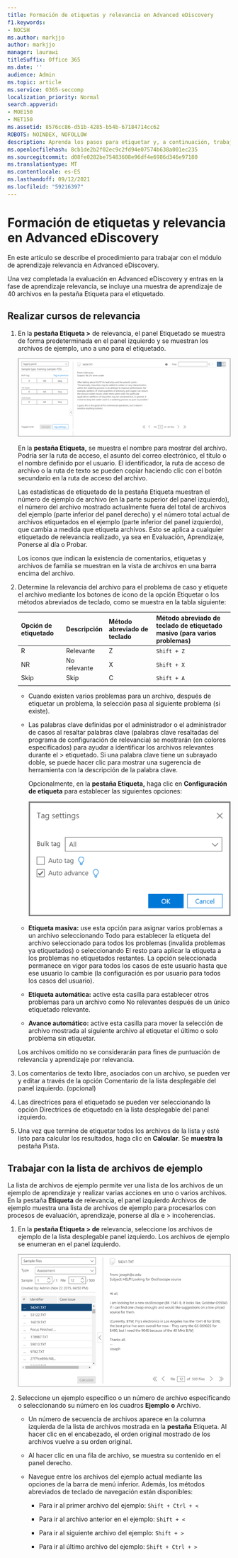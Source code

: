 ```yaml
---
title: Formación de etiquetas y relevancia en Advanced eDiscovery
f1.keywords:
- NOCSH
ms.author: markjjo
author: markjjo
manager: laurawi
titleSuffix: Office 365
ms.date: ''
audience: Admin
ms.topic: article
ms.service: O365-seccomp
localization_priority: Normal
search.appverid:
- MOE150
- MET150
ms.assetid: 8576cc86-d51b-4285-b54b-67184714cc62
ROBOTS: NOINDEX, NOFOLLOW
description: Aprenda los pasos para etiquetar y, a continuación, trabajar con una muestra de aprendizaje de 40 archivos durante la fase de aprendizaje de relevancia de Advanced eDiscovery.
ms.openlocfilehash: 8cb1de2b2f02ec9c2fd94e07574b638a001ec235
ms.sourcegitcommit: d08fe0282be75483608e96df4e6986d346e97180
ms.translationtype: MT
ms.contentlocale: es-ES
ms.lasthandoff: 09/12/2021
ms.locfileid: "59216397"
---
```

# <a name="tagging-and-relevance-training-in-advanced-ediscovery"></a>Formación de etiquetas y relevancia en Advanced eDiscovery
  
En este artículo se describe el procedimiento para trabajar con el módulo de aprendizaje relevancia en Advanced eDiscovery.
  
Una vez completada la evaluación en Advanced eDiscovery y entras en la fase de aprendizaje relevancia, se incluye una muestra de aprendizaje de 40 archivos en la pestaña Etiqueta para el etiquetado.
  
## <a name="performing-relevance-training"></a>Realizar cursos de relevancia

1. En la **pestaña Etiqueta \>** de relevancia, el panel Etiquetado se muestra de forma predeterminada en el panel izquierdo y se muestran los archivos de ejemplo, uno a uno para el etiquetado.

    ![Panel Etiqueta de relevancia.](../media/0cf19ab4-b427-4a7f-8749-0f4ed9afaf58.png)
  
    En la **pestaña Etiqueta,** se muestra el nombre para mostrar del archivo. Podría ser la ruta de acceso, el asunto del correo electrónico, el título o el nombre definido por el usuario. El identificador, la ruta de acceso de archivo o la ruta de texto se pueden copiar haciendo clic con el botón secundario en la ruta de acceso del archivo.

    Las  estadísticas de etiquetado de la pestaña Etiqueta muestran el número de ejemplo de archivo (en la parte superior del panel izquierdo), el número del archivo mostrado actualmente fuera del total de archivos del ejemplo (parte inferior del panel derecho) y el número total actual de archivos etiquetados en el ejemplo (parte inferior del panel izquierdo), que cambia a medida que etiqueta archivos. Esto se aplica a cualquier etiquetado de relevancia realizado, ya sea en Evaluación, Aprendizaje, Ponerse al día o Probar.

    Los iconos que indican la existencia de comentarios, etiquetas y archivos de familia se muestran en la vista de archivos en una barra encima del archivo.

2. Determine la relevancia del archivo para el problema de caso y etiquete el archivo mediante los botones de icono de la opción Etiquetar o los métodos abreviados de teclado, como se muestra en la tabla siguiente:

   |**Opción de etiquetado**|**Descripción**|**Método abreviado de teclado**|**Método abreviado de teclado de etiquetado masivo (para varios problemas)**|
   |-----|-----|-----|-----|
   |R  <br/> |Relevante  <br/> |Z  <br/> |`Shift + Z`  <br/> |
   |NR  <br/> |No relevante  <br/> |X  <br/> |`Shift + X`  <br/> |
   |Skip  <br/> |Skip  <br/> |C  <br/> |`Shift + A`  <br/> |
   |||||

   - Cuando existen varios problemas para un archivo, después de etiquetar un problema, la selección pasa al siguiente problema (si existe).  

   - Las palabras clave definidas por el administrador o el administrador de casos al resaltar palabras clave (palabras clave resaltadas del programa de configuración de relevancia) se mostrarán (en colores especificados) para ayudar a identificar los archivos relevantes durante el \> etiquetado. Si una palabra clave tiene un subrayado doble, se puede hacer clic para mostrar una sugerencia de herramienta con la descripción de la palabra clave.

     Opcionalmente, en la **pestaña Etiqueta,** haga clic en **Configuración de etiqueta** para establecer las siguientes opciones:

      ![Configuración de etiquetas de relevancia.](../media/533e89fa-7eb4-409e-ab07-f5aab9296dd8.png)
  
   - **Etiqueta masiva:** use esta opción para asignar varios  problemas a un archivo seleccionando Todo para establecer la etiqueta del  archivo seleccionado para todos los problemas (invalida problemas ya etiquetados) o seleccionando El resto para aplicar la etiqueta a los problemas no etiquetados restantes. La opción seleccionada permanece en vigor para todos los casos de este usuario hasta que ese usuario lo cambie (la configuración es por usuario para todos los casos del usuario).

   - **Etiqueta automática:** active esta casilla para establecer otros problemas para un archivo como No relevantes después de un único etiquetado relevante.

   - **Avance automático:** active esta casilla para mover la selección de archivo mostrada al siguiente archivo al etiquetar el último o solo problema sin etiquetar.

    Los archivos omitido no se considerarán para fines de puntuación de relevancia y aprendizaje por relevancia.

3. Los comentarios de texto libre, asociados con un  archivo, se pueden ver y editar a través de la opción Comentario de la lista desplegable del panel izquierdo. (opcional)

4. Las directrices para el etiquetado se  pueden ver seleccionando la opción Directrices de etiquetado en la lista desplegable del panel izquierdo.

5. Una vez que termine de etiquetar todos los archivos de la lista y esté listo para calcular los resultados, haga clic en **Calcular**. Se **muestra la** pestaña Pista.  

## <a name="working-with-the-sample-files-list"></a>Trabajar con la lista de archivos de ejemplo

La lista de archivos de ejemplo permite ver una lista de los archivos de un ejemplo de aprendizaje y realizar varias acciones en uno o varios archivos. En la pestaña **Etiqueta** de relevancia, el panel izquierdo Archivos de ejemplo muestra una lista de archivos de ejemplo para procesarlos con procesos de evaluación, aprendizaje, ponerse al día e \>  incoherencias. 
  
1. En la **pestaña Etiqueta \> de** relevancia, seleccione los archivos de ejemplo de la lista desplegable panel izquierdo. Los archivos de ejemplo se enumeran en el panel izquierdo.

    ![Lista de archivos de ejemplo de etiquetas de relevancia.](../media/fd058bdd-645a-4af1-a1eb-bff08581cb18.png)
  
2. Seleccione un ejemplo específico o un número de archivo especificando o seleccionando su número en los cuadros **Ejemplo** **o** Archivo.

   - Un número de secuencia de archivos aparece en la columna izquierda de la lista de archivos mostrada en la **pestaña** Etiqueta. Al hacer clic en el encabezado, el orden original mostrado de los archivos vuelve a su orden original.

   - Al hacer clic en una fila de archivo, se muestra su contenido en el panel derecho.

   - Navegue entre los archivos del ejemplo actual mediante las opciones de la barra de menú inferior. Además, los métodos abreviados de teclado de navegación están disponibles:
  
     - Para ir al primer archivo del ejemplo: `Shift + Ctrl + <`

     - Para ir al archivo anterior en el ejemplo: `Shift + <`

     - Para ir al siguiente archivo del ejemplo: `Shift + >`

     - Para ir al último archivo del ejemplo: `Shift + Ctrl + >`
